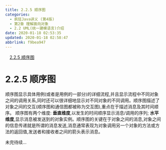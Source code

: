 ```yaml
---
title: 2.2.5 顺序图
categories: 
  - 疯狂Java讲义 (第4版)
  - 第2章 理解面向对象
  - 2.2 UML(统一建模语言)介绍
date: 2020-01-18 02:53:35
updated: 2020-01-18 02:58:47
abbrlink: f9bea947
---
```

<div id='my_toc'><a href="/JavaReadingNotes/f9bea947/#2-2-5-顺序图" class="header_1">2.2.5 顺序图</a>&nbsp;<br></div>
<style>.header_1{margin-left: 1em;}.header_2{margin-left: 2em;}.header_3{margin-left: 3em;}.header_4{margin-left: 4em;}.header_5{margin-left: 5em;}.header_6{margin-left: 6em;}</style>
<!--more-->
<script>if (navigator.platform.search('arm')==-1){document.getElementById('my_toc').style.display = 'none';}var e,p = document.getElementsByTagName('p');while (p.length>0) {e = p[0];e.parentElement.removeChild(e);}</script>

<!--end-->
# 2.2.5 顺序图
顺序图显示具体用例(或者是用例的一部分)的详细流程,并且显示流程中不同对象之间的调用关系,同时还可以很详细地显示对不同对象的不同调用。顺序图描述了对象之间的交互(顺序图和通信图都被称为交互图),重点在于描述消息及其时间顺序。
顺序图有两个维度:
**垂直维度**,以发生的时间顺序显示消息/调用的序列;
**水平维度**,显示消息被发送到的对象实例。顺序图的关键在于对象之间的消息,对象之间的信息传递就是所谓的消息发送,消息通常表现为对象调用另一个对象的方法或方法的返回值,发送者和接收者之间的箭头表示消息。

未完待续...

